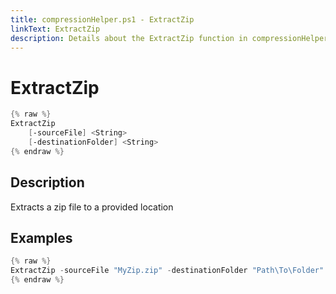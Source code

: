 ```yaml
---
title: compressionHelper.ps1 - ExtractZip
linkText: ExtractZip
description: Details about the ExtractZip function in compressionHelper.ps1 helper script
---
```


# ExtractZip

```PowerShell
{% raw %}
ExtractZip
    [-sourceFile] <String>
    [-destinationFolder] <String>
{% endraw %}
```

## Description

Extracts a zip file to a provided location

## Examples

```PowerShell
{% raw %}
ExtractZip -sourceFile "MyZip.zip" -destinationFolder "Path\To\Folder"
{% endraw %}
```

